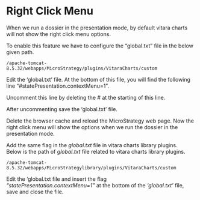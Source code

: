 # Right Click Menu

When we run a dossier in the presentation mode, by default vitara charts will not show the right click menu options.

To enable this feature we have to configure the “global.txt” file in the below given path.

```
/apache-tomcat-8.5.32/webapps/MicroStrategy/plugins/VitaraCharts/custom
```

Edit the ‘global.txt’ file. At the bottom of this file, you will find the following line “#statePresentation.contextMenu=1”.

Uncomment this line by deleting the # at the starting of this line.

After uncommenting save the ‘global.txt’ file.

Delete the browser cache and reload the MicroStrategy web page. Now the right click menu will show the options when we run the dossier in the presentation mode.

Add the same flag in the _global.txt_ file in vitara charts library plugins.\
Below is the path of _global.txt_ file related to vitara charts library plugins.

```
/apache-tomcat-8.5.32/webapps/MicroStrategylibrary/plugins/VitaraCharts/custom
```

Edit the ‘global.txt file and insert the flag _“statePresentation.contextMenu=1”_ at the bottom of the _‘global.txt’_ file, save and close the file.
